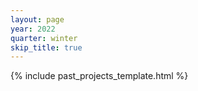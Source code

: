 ```yaml
---
layout: page
year: 2022
quarter: winter
skip_title: true
---
```


{% include past_projects_template.html %}
